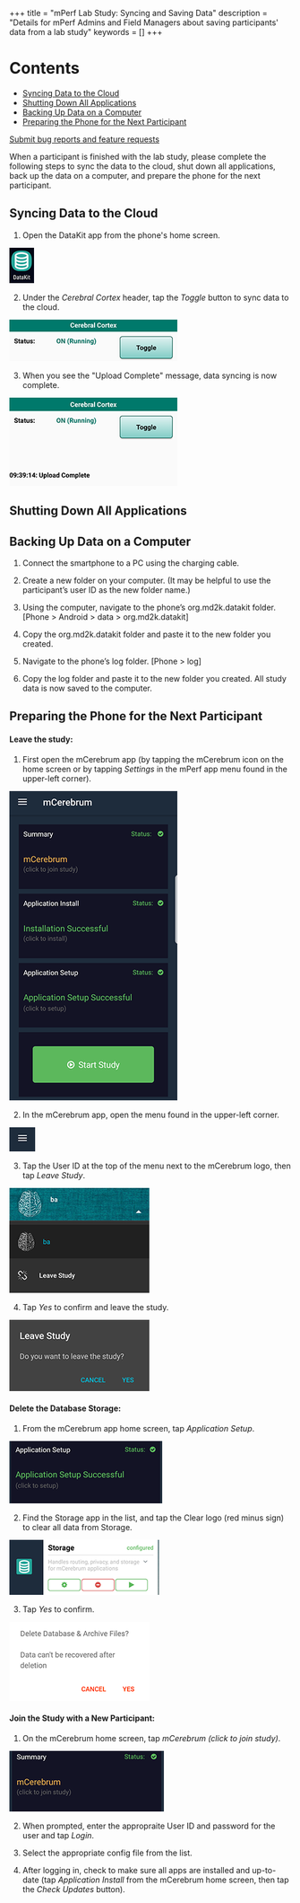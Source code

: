 +++
title = "mPerf Lab Study: Syncing and Saving Data"
description = "Details for mPerf Admins and Field Managers about saving participants' data from a lab study"
keywords = []
+++

# Contents

- [Syncing Data to the Cloud](#syncing)
- [Shutting Down All Applications](#shutting)
- [Backing Up Data on a Computer](#backing)
- [Preparing the Phone for the Next Participant](#preparing)


[Submit bug reports and feature requests](http://software.md2k.org/under-the-hood/feedback/)

When a participant is finished with the lab study, please complete the following steps to sync the data to the cloud, shut down all applications, back up the data on a computer, and prepare the phone for the next participant.


## <a name="syncing"></a>Syncing Data to the Cloud

1) Open the DataKit app from the phone's home screen.

<img src="/img/howto/mPerf/DatakitAppIcon.png">

2) Under the *Cerebral Cortex* header, tap the *Toggle* button to sync data to the cloud.

<img src="/img/howto/mPerf/DatakitToggle.png">

3) When you see the "Upload Complete" message, data syncing is now complete.

<img src="/img/howto/mPerf/DatakitUploadComplete.png">


## <a name="shutting"></a>Shutting Down All Applications


## <a name="backing"></a>Backing Up Data on a Computer

1) Connect the smartphone to a PC using the charging cable.

2) Create a new folder on your computer. (It may be helpful to use the participant’s user ID as the new folder name.)

3) Using the computer, navigate to the phone’s org.md2k.datakit folder. [Phone > Android > data > org.md2k.datakit]

4) Copy the org.md2k.datakit folder and paste it to the new folder you created.

5) Navigate to the phone’s log folder. [Phone > log]

6) Copy the log folder and paste it to the new folder you created. All study data is now saved to the computer.


## <a name="preparing"></a>Preparing the Phone for the Next Participant

#### Leave the study:

1) First open the mCerebrum app (by tapping the mCerebrum icon on the home screen or by tapping *Settings* in the mPerf app menu found in the upper-left corner).

<img src="/img/howto/mPerf/mCerebrumAppHome.png">

2) In the mCerebrum app, open the menu found in the upper-left corner.

<img src="/img/howto/mPerf/menuIcon.png">

3) Tap the User ID at the top of the menu next to the mCerebrum logo, then tap *Leave Study*.

<img src="/img/howto/mPerf/leaveStudyButton.png">

4) Tap *Yes* to confirm and leave the study.

<img src="/img/howto/mPerf/leaveStudyConfirm.png">


#### Delete the Database Storage:

1) From the mCerebrum app home screen, tap *Application Setup*.

<img src="/img/howto/mPerf/applicationSetup.png">

2) Find the Storage app in the list, and tap the Clear logo (red minus sign) to clear all data from Storage.

<img src="/img/howto/mPerf/storageMinus.png">

3) Tap *Yes* to confirm.

<img src="/img/howto/mPerf/deleteDatabaseFiles.png">


#### Join the Study with a New Participant:

1) On the mCerebrum home screen, tap *mCerebrum (click to join study)*.

<img src="/img/howto/mPerf/click2join.png">

2) When prompted, enter the appropraite User ID and password for the user and tap *Login*.

3) Select the appropriate config file from the list.

4) After logging in, check to make sure all apps are installed and up-to-date (tap *Application Install* from the mCerebrum home screen, then tap the *Check Updates* button).
